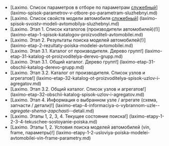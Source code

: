 ﻿* [Laximo. Список параметров в отборе по параметрам [служебный](!)] (laximo-spisok-parametrov-v-otbore-po-parametram-sluzhebnyi.md)
* [Laximo. Список свойств модели автомобиля [служебный](!)] (laximo-spisok-svoistv-modeli-avtomobilya-sluzhebnyi.md)
* [Laximo. Этап 1. Список каталогов (производители автомобилей)(!)] (laximo-etap-1-spisok-katalogov-proizvoditeli-avtomobilei.md)
* [Laximo. Этап 2. Результаты поиска моделей автомобилей(!)] (laximo-etap-2-rezultaty-poiska-modelei-avtomobilei.md)
* [Laximo. Этап 3.1. Каталог от производителя. Дерево групп!] (laximo-etap-31-katalog-ot-proizvoditelya-derevo-grupp.md)
* [Laximo. Этап 3.1. Общий каталог.  Дерево групп!] (laximo-etap-31-obschii-katalog-derevo-grupp.md)
* [Laximo. Этап 3.2. Каталог от производителя. Список узлов и агрегатов!] (laximo-etap-32-katalog-ot-proizvoditelya-spisok-uzlov-i-agregatov.md)
* [Laximo. Этап 3.2. Общий каталог. Список узлов и агрегатов!] (laximo-etap-32-obschii-katalog-spisok-uzlov-i-agregatov.md)
* [Laximo. Этап 4. Информация о выбранном узле / агрегате (схема, запчасти / детали)!] (laximo-etap-4-informaciya-o-vybrannom-uzle-_-agregate-shema-zapchasti-_-detali.md)
* [Laximo. Этапы 1, 2, 3, 4. Текущее состояние поиска!] (laximo-etapy-1-2-3-4-tekuschee-sostoyanie-poiska.md)
* [Laximo. Этапы 1, 2. Условия поиска моделей автомобилей (vin, frame, параметры)!] (laximo-etapy-1-2-usloviya-poiska-modelei-avtomobilei-vin-frame-parametry.md)
